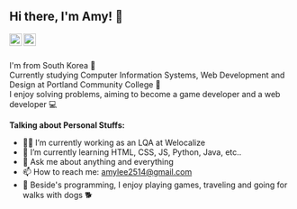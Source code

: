 Hi there, I'm Amy! 👋
---------------------

<a href="https://www.linkedin.com/in/eunsuh-lee-17575a181/">
  <img align="left" alt="AmyLee LinkdeIN" width="22px" src="https://cdn.jsdelivr.net/npm/simple-icons@v3/icons/linkedin.svg" />
</a>
<a href="https://www.instagram.com/abouteslee/">
  <img align="left" alt="AmyLee Instagram" width="22px" src="https://cdn.jsdelivr.net/npm/simple-icons@v3/icons/instagram.svg" />
</a>
<br />
<br />

I'm from South Korea 🚀 <br />
Currently studying Computer Information Systems, Web Development and Design at Portland Community College 🌱  
I enjoy solving problems, aiming to become a game developer and a web developer 💻  


**Talking about Personal Stuffs:**

- 👩‍💻 I’m currently working as an LQA at Welocalize
- 🌱 I’m currently learning HTML, CSS, JS, Python, Java, etc..
- 💬 Ask me about anything and everything
- 📫 How to reach me: amylee2514@gmail.com
- 👀 Beside's programming, I enjoy playing games, traveling and going for walks with dogs 🐕

